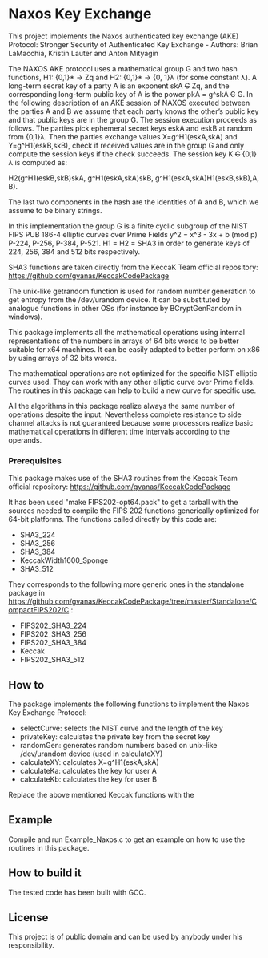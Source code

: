 # Naxos Key Exchange

This project implements the Naxos authenticated key exchange (AKE) Protocol:
Stronger Security of Authenticated Key Exchange - Authors: Brian LaMacchia, Kristin Lauter and Anton Mityagin

The NAXOS AKE protocol uses a mathematical group G and two hash functions, H1: {0,1}* -> Zq
and H2: {0,1}* -> {0, 1}λ  (for some constant λ). A long-term secret key of a party A is an exponent
skA ~~C~~ Zq, and the corresponding long-term public key of A is the power pkA = g^skA ~~C~~ G. In the
following description of an AKE session of NAXOS executed between the parties A and B we
assume that each party knows the other’s public key and that public keys are in the group G.
The session execution proceeds as follows. The parties pick ephemeral secret keys eskA and
eskB at random from {0,1}λ. Then the parties exchange values X=g^H1(eskA,skA) and Y=g^H1(eskB,skB),
check if received values are in the group G and only compute the session keys if the check succeeds.
The session key K ~~C~~ {0,1}λ is computed as:

H2(g^H1(eskB,skB)skA, g^H1(eskA,skA)skB, g^H1(eskA,skA)H1(eskB,skB),A, B).

The last two components in the hash are the identities of A and B, which we assume to be binary
strings.

In this implementation the group G is a finite cyclic subgroup of the NIST FIPS PUB 186-4 elliptic
curves over Prime Fields y^2 = x^3 - 3x + b (mod p) P-224, P-256, P-384, P-521. 
H1 = H2 = SHA3 in order to generate keys of 224, 256, 384 and 512 bits respectively.

SHA3 functions are taken directly from the KeccaK Team official repository:
https://github.com/gvanas/KeccakCodePackage

The unix-like getrandom function is used for random number generation to get entropy from the
/dev/urandom device.
It can be substituted by analogue functions in other OSs (for instance by BCryptGenRandom
in windows).

This package implements all the mathematical operations using internal representations of
the numbers in arrays of 64 bits words to be better suitable for x64 machines.
It can be easily adapted to better perform on x86 by using arrays of 32 bits words.

The mathematical operations are not optimized for the specific NIST elliptic curves used.
They can work with any other elliptic curve over Prime fields.
The routines in this package can help to build a new curve for specific use. 

All the algorithms in this package realize always the same number of operations despite the input.
Nevertheless complete resistance to side channel attacks is not guaranteed because some processors
realize basic mathematical operations in different time intervals according to the operands.

### Prerequisites

This package makes use of the SHA3 routines from the Keccak Team official repository:
https://github.com/gvanas/KeccakCodePackage

It has been used "make FIPS202-opt64.pack" to get a tarball with the sources needed
to compile the FIPS 202 functions generically optimized for 64-bit platforms.
The functions called directly by this code are:

* SHA3_224
* SHA3_256
* SHA3_384
* KeccakWidth1600_Sponge
* SHA3_512

They corresponds to the following more generic ones in the standalone package in
https://github.com/gvanas/KeccakCodePackage/tree/master/Standalone/CompactFIPS202/C :

* FIPS202_SHA3_224
* FIPS202_SHA3_256
* FIPS202_SHA3_384
* Keccak
* FIPS202_SHA3_512


## How to
The package implements the following functions to implement the Naxos Key Exchange Protocol:

* selectCurve: selects the NIST curve and the length of the key
* privateKey: calculates the private key from the secret key
* randomGen: generates random numbers based on unix-like /dev/urandom device (used in calculateXY)
* calculateXY: calculates X=g^H1(eskA,skA)
* calculateKa: calculates the key for user A
* calculateKb: calculates the key for user B

Replace the above mentioned Keccak functions with the 

## Example

Compile and run Example_Naxos.c to get an example on how to use the routines in this package.

## How to build it

The tested code has been built with GCC. 

## License

This project is of public domain and can be used by anybody under his responsibility.
